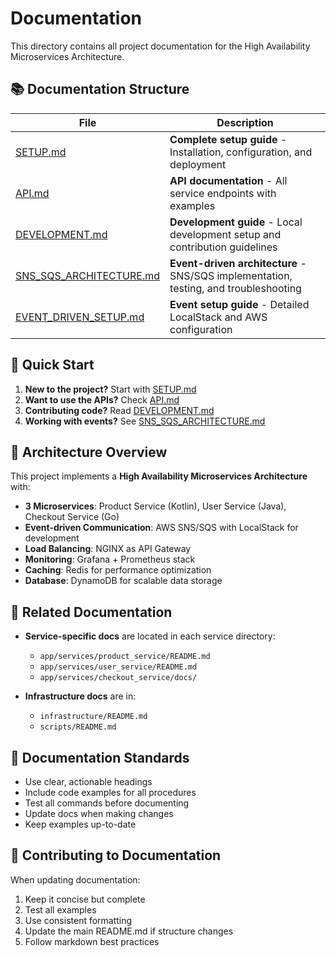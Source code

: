 # Documentation

This directory contains all project documentation for the High Availability Microservices Architecture.

## 📚 Documentation Structure

| File | Description |
|------|-------------|
| [SETUP.md](SETUP.md) | **Complete setup guide** - Installation, configuration, and deployment |
| [API.md](API.md) | **API documentation** - All service endpoints with examples |
| [DEVELOPMENT.md](DEVELOPMENT.md) | **Development guide** - Local development setup and contribution guidelines |
| [SNS_SQS_ARCHITECTURE.md](SNS_SQS_ARCHITECTURE.md) | **Event-driven architecture** - SNS/SQS implementation, testing, and troubleshooting |
| [EVENT_DRIVEN_SETUP.md](EVENT_DRIVEN_SETUP.md) | **Event setup guide** - Detailed LocalStack and AWS configuration |

## 🚀 Quick Start

1. **New to the project?** Start with [SETUP.md](SETUP.md)
2. **Want to use the APIs?** Check [API.md](API.md)  
3. **Contributing code?** Read [DEVELOPMENT.md](DEVELOPMENT.md)
4. **Working with events?** See [SNS_SQS_ARCHITECTURE.md](SNS_SQS_ARCHITECTURE.md)

## 🎯 Architecture Overview

This project implements a **High Availability Microservices Architecture** with:

- **3 Microservices**: Product Service (Kotlin), User Service (Java), Checkout Service (Go)
- **Event-driven Communication**: AWS SNS/SQS with LocalStack for development
- **Load Balancing**: NGINX as API Gateway
- **Monitoring**: Grafana + Prometheus stack
- **Caching**: Redis for performance optimization
- **Database**: DynamoDB for scalable data storage

## 🔗 Related Documentation

- **Service-specific docs** are located in each service directory:
  - `app/services/product_service/README.md`
  - `app/services/user_service/README.md`
  - `app/services/checkout_service/docs/`

- **Infrastructure docs** are in:
  - `infrastructure/README.md`
  - `scripts/README.md`

## 📝 Documentation Standards

- Use clear, actionable headings
- Include code examples for all procedures
- Test all commands before documenting
- Update docs when making changes
- Keep examples up-to-date

## 🤝 Contributing to Documentation

When updating documentation:

1. Keep it concise but complete
2. Test all examples
3. Use consistent formatting
4. Update the main README.md if structure changes
5. Follow markdown best practices 